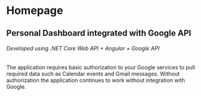 # Homepage
## Personal Dashboard integrated with Google API
###### Developed using .NET Core Web API + Angular + Google API
The application requires basic authorization to your Google services to pull required data such as Calendar events and Gmail messages. Without authorization the application continues to work without integration with Google.
